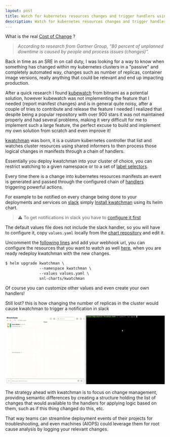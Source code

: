 ```yaml
---
layout: post
title: Watch for kubernetes resources changes and trigger handlers using kwatchman
description: Watch for kubernetes resources changes and trigger handlers using kwatchman
---
```


What is the real [Cost of Change](https://www.newnettechnologies.com/whitepaper/nnt-whitepaper-problem-with-itil-change-management-process.pdf) ?

> *According to research from Gartner Group, “80 percent of unplanned downtime is caused by people and process issues (changes)”.*

Back in time as an SRE in on call duty, I was looking for a way to know when something has changed within my kubernetes clusters in a "passive" and completely automated way, changes such as number of replicas, container image versions, really anything that could be relevant and end up impacting production.

After a quick research I found [kubewatch](https://github.com/bitnami-labs/kubewatch) from bitnami as a potential solution, however kubewatch was not implementing the feature that I needed (report manifest changes) and is in general quite noisy, after a couple of tries to contribute and release the feature I needed I realized that despite being a popular repository with over 900 stars it was not maintained properly and had several problems, making it very difficult for me to implement such a large feature, the perfect excuse to build and implement my own solution from scratch and even improve it!

[kwatchman](https://github.com/snebel29/kwatchman) was born, it is a custom kubernetes controller that list and watches cluster resources using shared informers to then process those logical changes in manifests through a chain of handlers.

Essentially you deploy kwatchman into your cluster of choice, you can restrict watching to a given namespace or to a set of [label selectors](https://kubernetes.io/docs/concepts/overview/working-with-objects/labels/).

Every time there is a change into kubernetes resources manifests an event is generated and passed through the configured chain of [handlers](https://github.com/snebel29/kwatchman#handlers) triggering powerful actions.

For example to be notified on every change being done to your deployments and services on [slack](https://slack.com) simply [Install kwatchman](https://github.com/snebel29/kwatchman#installation) using its helm chart.

> &#9888; To get notifications in slack you have to [configure it first](https://github.com/snebel29/kwatchman#the-slack-handler)

The default values file does not include the slack handler, so you will have to configure it, copy `values.yaml` locally from the [chart repository](https://github.com/snebel29/snl-charts/tree/master/kwatchman) and edit it.

Uncomment the [following lines](https://github.com/snebel29/snl-charts/blob/91b38d3e732ef0aee02c304b99499b254b4520ca/kwatchman/values.yaml#L31-L37) and add your webhook url, you can configure the resources that you want to watch as well [here](https://github.com/snebel29/snl-charts/blob/91b38d3e732ef0aee02c304b99499b254b4520ca/kwatchman/values.yaml#L19-L23), when you are ready redeploy kwatchman with the new changes.

```
$ helm upgrade kwatchman \
               --namespace kwatchman \
               --values values.yaml \
               snl-charts/kwatchman
```

Of course you can customize other values and even create your own handlers!

Still lost? this is how changing the number of replicas in the cluster would cause kwatchman to trigger a notification in slack

<img src="https://raw.githubusercontent.com/snebel29/kwatchman/e05c02fc50d87f2eeaab05470409862c26113cd4/img/demo.gif">

The strategy ahead with kwatchman is to focus on change management, providing semantic differences by creating a structure holding the list of changes that would available to the handlers for applying logic based on them, such as if this thing changed do this, etc.

That way teams can streamline deployment events of their projects for troubleshooting, and even machines (AIOPS) could leverage them for root cause analysis by logging your relevant changes.
